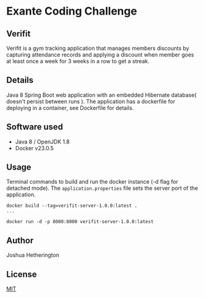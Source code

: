 # Exante Coding Challenge

## Verifit 
Verifit is a gym tracking application that manages members discounts by capturing attendance records and applying a discount when member goes at least once a week for 3 weeks in a row to get a streak.

## Details
Java 8 Spring Boot web application with an embedded Hibernate database( doesn't persist between runs ).
The application has a dockerfile for deploying in a container, see Dockerfile for details.

## Software used
- Java 8 / OpenJDK 1.8
- Docker v23.0.5

## Usage
Terminal commands to build and run the docker instance (-d flag for detached mode). The
`application.properties` file sets the server port of the application.
```shell
docker build --tag=verifit-server-1.0.0:latest .
...

docker run -d -p 8000:8000 verifit-server-1.0.0:latest
```

## Author
Joshua Hetherington

## License
[MIT](https://choosealicense.com/licenses/mit/)
